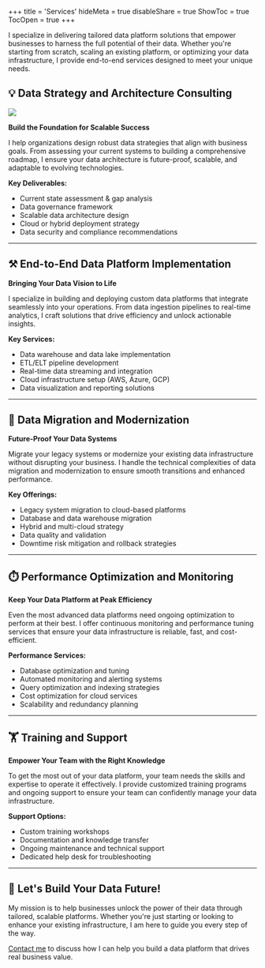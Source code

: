 +++
title = 'Services'
hideMeta = true
disableShare = true
ShowToc = true
TocOpen = true
+++

I specialize in delivering tailored data platform solutions that empower businesses to harness the full potential of their data. Whether you're starting from scratch, scaling an existing platform, or optimizing your data infrastructure, I provide end-to-end services designed to meet your unique needs.

## 💡 Data Strategy and Architecture Consulting

![](images/platform.svg)

**Build the Foundation for Scalable Success**  

I help organizations design robust data strategies that align with business goals. From assessing your current systems to building a comprehensive roadmap, I ensure your data architecture is future-proof, scalable, and adaptable to evolving technologies.

**Key Deliverables:**

- Current state assessment & gap analysis
- Data governance framework
- Scalable data architecture design
- Cloud or hybrid deployment strategy
- Data security and compliance recommendations

---

## ⚒️ End-to-End Data Platform Implementation

**Bringing Your Data Vision to Life**  

I specialize in building and deploying custom data platforms that integrate seamlessly into your operations. From data ingestion pipelines to real-time analytics, I craft solutions that drive efficiency and unlock actionable insights.

**Key Services:**

- Data warehouse and data lake implementation
- ETL/ELT pipeline development
- Real-time data streaming and integration
- Cloud infrastructure setup (AWS, Azure, GCP)
- Data visualization and reporting solutions

---

## 🚚 Data Migration and Modernization

**Future-Proof Your Data Systems**  

Migrate your legacy systems or modernize your existing data infrastructure without disrupting your business. I handle the technical complexities of data migration and modernization to ensure smooth transitions and enhanced performance.

**Key Offerings:**

- Legacy system migration to cloud-based platforms
- Database and data warehouse migration
- Hybrid and multi-cloud strategy
- Data quality and validation
- Downtime risk mitigation and rollback strategies

---

## ⏱️ Performance Optimization and Monitoring

**Keep Your Data Platform at Peak Efficiency**  

Even the most advanced data platforms need ongoing optimization to perform at their best. I offer continuous monitoring and performance tuning services that ensure your data infrastructure is reliable, fast, and cost-efficient.

**Performance Services:**

- Database optimization and tuning
- Automated monitoring and alerting systems
- Query optimization and indexing strategies
- Cost optimization for cloud services
- Scalability and redundancy planning

---

## 🏋️ Training and Support

**Empower Your Team with the Right Knowledge**  

To get the most out of your data platform, your team needs the skills and expertise to operate it effectively. I provide customized training programs and ongoing support to ensure your team can confidently manage your data infrastructure.

**Support Options:**

- Custom training workshops
- Documentation and knowledge transfer
- Ongoing maintenance and technical support
- Dedicated help desk for troubleshooting

---

## 🚀 Let's Build Your Data Future!
My mission is to help businesses unlock the power of their data through tailored, scalable platforms. Whether you're just starting or looking to enhance your existing infrastructure, I am here to guide you every step of the way.

[Contact me](/contact) to discuss how I can help you build a data platform that drives real business value.

